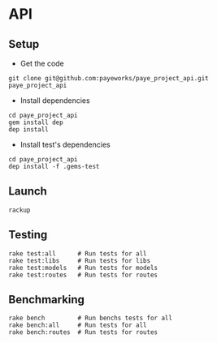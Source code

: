 # API
## Setup

  - Get the code

```
git clone git@github.com:payeworks/paye_project_api.git paye_project_api
```

  - Install dependencies

```
cd paye_project_api
gem install dep
dep install
```

  - Install test's dependencies

```
cd paye_project_api
dep install -f .gems-test
```

## Launch

```
rackup
```

## Testing

```
rake test:all      # Run tests for all
rake test:libs     # Run tests for libs
rake test:models   # Run tests for models
rake test:routes   # Run tests for routes
```

## Benchmarking

```
rake bench         # Run benchs tests for all
rake bench:all     # Run tests for all
rake bench:routes  # Run tests for routes
```